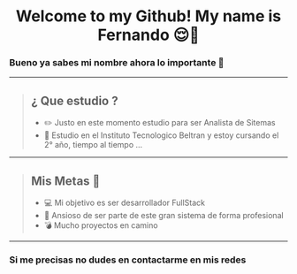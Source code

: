 # <center> Welcome to my Github!  My name is Fernando   :relieved:👋 </center>  
###   Bueno ya sabes mi nombre ahora lo importante :small_red_triangle_down:  
---
>## ¿ Que estudio ?  
>- :pencil2: Justo en este momento estudio para ser Analista de Sitemas 
>- :stars: Estudio en el Instituto Tecnologico Beltran y estoy cursando el 2° año, tiempo al tiempo  ...
***



>## Mis Metas :rocket:  
>- :computer: Mi objetivo es ser desarrollador FullStack 
>- :flags: Ansioso de ser parte de este gran sistema de forma profesional 
>- :bomb: Mucho proyectos en   camino 
---
### Si me precisas no dudes en contactarme en mis redes 
